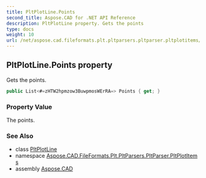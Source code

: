 ```yaml
---
title: PltPlotLine.Points
second_title: Aspose.CAD for .NET API Reference
description: PltPlotLine property. Gets the points
type: docs
weight: 10
url: /net/aspose.cad.fileformats.plt.pltparsers.pltparser.pltplotitems/pltplotline/points/
---
```

## PltPlotLine.Points property

Gets the points.

```csharp
public List<#=zHTW2hpmzow3BuwpmosWErRA=> Points { get; }
```

### Property Value

The points.

### See Also

* class [PltPlotLine](../)
* namespace [Aspose.CAD.FileFormats.Plt.PltParsers.PltParser.PltPlotItems](../../../aspose.cad.fileformats.plt.pltparsers.pltparser.pltplotitems/)
* assembly [Aspose.CAD](../../../)


